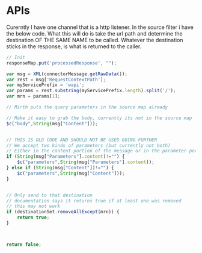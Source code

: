 # APIs

Curerntly I have one channel that is a http listener. In the source filter i have the below code. What this will do is take the url path and determine the destination OF THE SAME NAME to be called. 
Whatever the destination sticks in the response, is what is returned to the caller.

```javascript
// Init
responseMap.put('processedResponse', "");

var msg = XML(connectorMessage.getRawData());
var rest = msg['RequestContextPath'];
var myServicePrefix = 'wapi';
var params = rest.substring(myServicePrefix.length).split('/');
var mrn = params[1];

// Mirth puts the query parameters in the source map already

// Make it easy to grab the body, currently its not in the source map
$c("body",String(msg["Content"]));


// THIS IS OLD CODE AND SHOULD NOT BE USED GOING FURTHER
// We accept two kinds of parameters (but currently not both)
// Either in the content portion of the message or in the parameter portion
if (String(msg["Parameters"].content)!="") {
    $c("parameters",String(msg["Parameters"].content));    
} else if (String(msg["Content"])!="") {
    $c("parameters",String(msg["Content"]));  
}


// Only send to that destination
// documentation says it returns true if at least one was removed
// this may not work
if (destinationSet.removeAllExcept(mrn)) {
	return true;
}



return false;
```